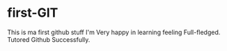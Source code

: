 # first-GIT
This is ma first github stuff
I'm Very happy in learning feeling Full-fledged.
Tutored Github Successfully.
